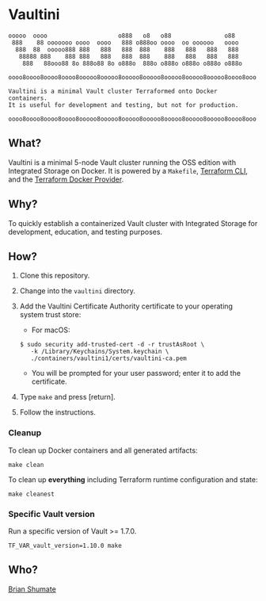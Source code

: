# Vaultini

    ooooo  oooo                    o888   o8   o88               o88
     888    88 ooooooo oooo  oooo   888 o888oo oooo  oo oooooo   oooo
      888  88  ooooo888 888   888   888  888    888   888   888   888
       88888 888    888 888   888   888  888    888   888   888   888
        888   88ooo88 8o 888o88 8o o888o  888o o888o o888o o888o o888o

    oooo8oooo8oooo8oooo8ooooo8ooooo8ooooo8ooooo8ooooo8ooooo8ooooo8oooo8ooo

    Vaultini is a minimal Vault cluster Terraformed onto Docker containers.
    It is useful for development and testing, but not for production.

    oooo8oooo8oooo8oooo8ooooo8ooooo8ooooo8ooooo8ooooo8ooooo8ooooo8oooo8ooo

## What?

Vaultini is a minimal 5-node Vault cluster running the OSS edition with Integrated Storage on Docker. It is powered by a `Makefile`, [Terraform CLI](https://developer.hashicorp.com/terraform/cli), and the [Terraform Docker Provider](https://registry.terraform.io/providers/kreuzwerker/docker/latest/docs).

## Why?

To quickly establish a containerized Vault cluster with Integrated Storage for development, education, and testing purposes.

## How?

1. Clone this repository.

1. Change into the `vaultini` directory.

1. Add the Vaultini Certificate Authority certificate to your operating system trust store:

   - For macOS:

   ```shell
   $ sudo security add-trusted-cert -d -r trustAsRoot \
      -k /Library/Keychains/System.keychain \
      ./containers/vaultini1/certs/vaultini-ca.pem
   ```

   - You will be prompted for your user password; enter it to add the certificate.

1. Type `make` and press [return].

1. Follow the instructions.

### Cleanup

To clean up Docker containers and all generated artifacts:

```shell
make clean
```

To clean up **everything** including Terraform runtime configuration and state:

```shell
make cleanest
```

### Specific Vault version

Run a specific version of Vault >= 1.7.0.

```shell
TF_VAR_vault_version=1.10.0 make
```

## Who?

[Brian Shumate](https://github.com/brianshumate)
